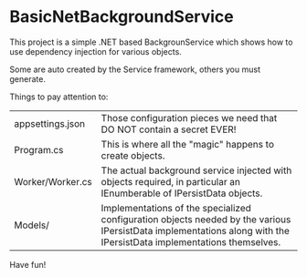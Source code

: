 # BasicNetBackgroundService

This project is a simple .NET based BackgrounService which shows how to use dependency injection for various objects. 

Some are auto created by the Service framework, others you must generate.

Things to pay attention to:

|||
|--|--|
|appsettings.json|Those configuration pieces we need that DO NOT contain a secret EVER!|
|Program.cs|This is where all the "magic" happens to create objects.|
| Worker/Worker.cs|The actual background service injected with objects required, in particular an IEnumberable of IPersistData objects.|
|Models/|Implementations of the specialized configuration objects needed by the various IPersistData implementations along with the IPersistData implementations themselves.|

Have fun!
